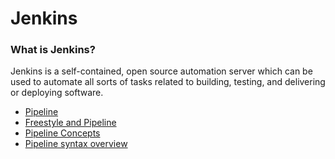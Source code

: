 # Jenkins

### What is Jenkins?

Jenkins is a self-contained, open source automation server which can be used to automate all sorts of tasks related to building, testing, and delivering or deploying software.

- [Pipeline](pipeline/README.md)
- [Freestyle and Pipeline](pipeline/freestyle-and-pipeline.md)
- [Pipeline Concepts](pipeline/concepts.md)
- [Pipeline syntax overview](pipeline/syntax-overview.md)